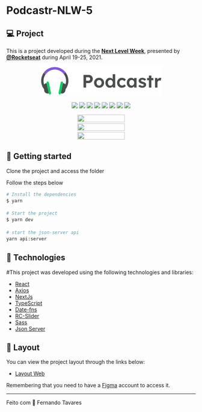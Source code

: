 # Podcastr-NLW-5

## 💻 Project

This is a project developed during the **[Next Level Week](https://nextlevelweek.com/)**, presented by **[@Rocketseat](https://github.com/Rocketseat)** during April 19-25, 2021.
<p align="center">
<img src="https://github.com/lcspaiva87/Podcastr-NLW-5/blob/main/public/logo.svg">
</p>

<p align="center">
<img src="https://img.shields.io/david/dev/fernandolopestavares/RocketShoes?style=flat-square">  
<img src="https://img.shields.io/apm/l/github">
<img src="https://img.shields.io/github/repo-size/fernandolopestavares/Podcastr-NLW-5">
<img src="https://img.shields.io/github/languages/count/fernandolopestavares/Podcastr-NLW-5">
<img src="https://img.shields.io/github/followers/fernandolopestavares?style=social">
<img src="https://img.shields.io/github/forks/fernandolopestavares/Podcastr-NLW-5?style=social">
<img src="https://img.shields.io/github/package-json/v/fernandolopestavares/Podcastr-NLW-5">
<img src="https://img.shields.io/github/languages/top/fernandolopestavares/Podcastr-NLW-5">
</p>

<p align="center">
<img src="https://github.com/fernandolopestavares/Podcastr-NLW-5/blob/main/public/tela-01.gif"  width="50%" height="50%">
<img src="https://github.com/fernandolopestavares/Podcastr-NLW-5/blob/main/public/tela-02.gif"  width="50%" height="50%">
<img src="https://github.com/fernandolopestavares/Podcastr-NLW-5/blob/main/public/tela-02-play.gif"  width="50%" height="50%">
</p>


## 🚀 Getting started

Clone the project and access the folder

Follow the steps below
```bash
# Install the dependencies
$ yarn

# Start the project
$ yarn dev

# start the json-server api
yarn api:server
```

## :rocket: Technologies

#This project was developed using the following technologies and libraries:

- [React](https://reactjs.org)
- [Axios](https://github.com/axios/axios)
- [NextJs](https://nextjs.org/)
- [TypeScript](https://www.typescriptlang.org/)
- [Date-fns](https://date-fns.org/)
- [RC-Slider](https://slider-react-component.vercel.app/)
- [Sass](https://sass-lang.com/)
- [Json Server](https://github.com/typicode/json-server)

## 🔖 Layout

You can view the project layout through the links below:

- [Layout Web](https://www.figma.com/file/UwFEntsHpHYJlHNQAQr4gA/Podcastr?node-id=160%3A2761) 

Remembering that you need to have a [Figma](http://figma.com/) account to access it.

---

<p align="left">Feito com  💜  Fernando Tavares</p>
